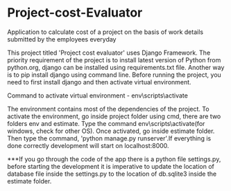 # Project-cost-Evaluator
Application to calculate cost of a project on the basis of work details submitted by the employees everyday


This project titled 'Project cost evaluator' uses Django Framework. The priority requirement of the project is to install latest version of Python from python.org, django can be installed using requirements.txt file.
Another way is to pip install django using command line.
Before running the project, you need to first install django and then activate virtual environment.

Command to activate virtual environment - env\scripts\activate

The environment contains most of the dependencies of the project. To activate the environment, go inside project folder using cmd, there are two folders env and estimate.
Type the command env\scripts\activate(for windows, check for other OS).
Once activated, go inside estimate folder. Then type the command, 'python manage.py runserver'.If everything is done correctly development will start on localhost:8000.

***If you go through the code of the app there is a python file settings.py, before starting the development it is imperative to update the location of database file inside the settings.py to the location of db.sqlite3 inside the estimate folder.

